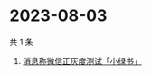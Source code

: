 # 2023-08-03

共 1 条

<!-- BEGIN ZHIHUSEARCH -->
<!-- 最后更新时间 Thu Aug 03 2023 10:24:46 GMT+0800 (China Standard Time) -->
1. [消息称微信正灰度测试「小绿书」](https://www.zhihu.com/search?q=消息称微信正灰度测试「小绿书」)
<!-- END ZHIHUSEARCH -->
